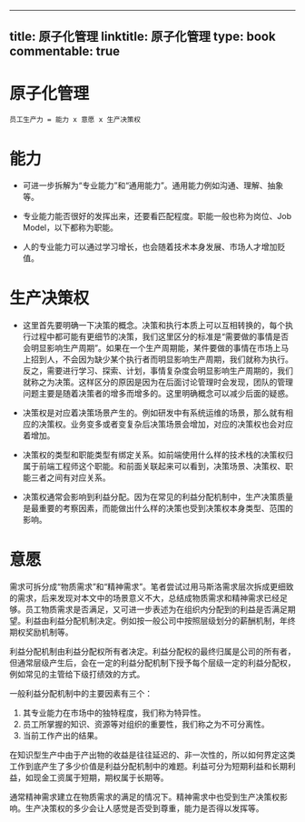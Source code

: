 
---
title: 原子化管理
linktitle: 原子化管理
type: book
commentable: true
---

# 原子化管理

`员工生产力 = 能力 x 意愿 x 生产决策权`

# 能力

- 可进一步拆解为“专业能力”和“通用能力”。通用能力例如沟通、理解、抽象等。

- 专业能力能否很好的发挥出来，还要看匹配程度。职能一般也称为岗位、Job Model，以下都称为职能。

- 人的专业能力可以通过学习增长，也会随着技术本身发展、市场人才增加贬值。

# 生产决策权

- 这里首先要明确一下决策的概念。决策和执行本质上可以互相转换的，每个执行过程中都可能有更细节的决策，我们这里区分的标准是“需要做的事情是否会明显影响生产周期”。如果在一个生产周期能，某件要做的事情在市场上马上招到人，不会因为缺少某个执行者而明显影响生产周期，我们就称为执行。反之，需要进行学习、探索、计划，事情复杂度会明显影响生产周期的，我们就称之为决策。这样区分的原因是因为在后面讨论管理时会发现，团队的管理问题主要是随着决策者的增多而增多的。这里明确概念可以减少后面的疑惑。

- 决策权是对应着决策场景产生的。例如研发中有系统运维的场景，那么就有相应的决策权。业务变多或者变复杂后决策场景会增加，对应的决策权也会对应着增加。

- 决策权的类型和职能类型有绑定关系。如前端使用什么样的技术栈的决策权归属于前端工程师这个职能。和前面关联起来可以看到，决策场景、决策权、职能三者之间有对应关系。

- 决策权通常会影响到利益分配。因为在常见的利益分配机制中，生产决策质量是最重要的考察因素，而能做出什么样的决策也受到决策权本身类型、范围的影响。

# 意愿

需求可拆分成“物质需求”和“精神需求”。笔者尝试过用马斯洛需求层次拆成更细致的需求，后来发现对本文中的场景意义不大，总结成物质需求和精神需求已经足够。员工物质需求是否满足，又可进一步表述为在组织内分配到的利益是否满足期望。利益由利益分配机制决定。例如按一般公司中按照层级划分的薪酬机制，年终期权奖励机制等。

利益分配机制由利益分配权所有者决定。利益分配权的最终归属是公司的所有者，但通常层级产生后，会在一定的利益分配机制下授予每个层级一定的利益分配权，例如常见的主管给下级打绩效的方式。

一般利益分配机制中的主要因素有三个：

1. 其专业能力在市场中的独特程度，我们称为特异性。
2. 员工所掌握的知识、资源等对组织的重要性，我们称之为不可分离性。
3. 当前工作产出的结果。

在知识型生产中由于产出物的收益是往往延迟的、非一次性的，所以如何界定这类工作到底产生了多少价值是利益分配机制中的难题。利益可分为短期利益和长期利益，如现金工资属于短期，期权属于长期等。

通常精神需求建立在物质需求的满足的情况下。精神需求中也受到生产决策权影响。生产决策权的多少会让人感觉是否受到尊重，能力是否得以发挥等。

    